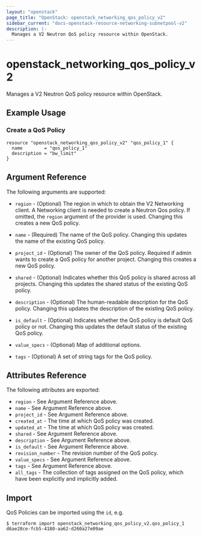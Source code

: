 ```yaml
---
layout: "openstack"
page_title: "OpenStack: openstack_networking_qos_policy_v2"
sidebar_current: "docs-openstack-resource-networking-subnetpool-v2"
description: |-
  Manages a V2 Neutron QoS policy resource within OpenStack.
---
```


# openstack\_networking\_qos_policy_v2

Manages a V2 Neutron QoS policy resource within OpenStack.

## Example Usage

### Create a QoS Policy

```hcl
resource "openstack_networking_qos_policy_v2" "qos_policy_1" {
  name        = "qos_policy_1"
  description = "bw_limit"
}
```

## Argument Reference

The following arguments are supported:

* `region` - (Optional) The region in which to obtain the V2 Networking client.
    A Networking client is needed to create a Neutron Qos policy. If omitted, the
    `region` argument of the provider is used. Changing this creates a new
    QoS policy.

* `name` - (Required) The name of the QoS policy. Changing this updates the name of
    the existing QoS policy.

* `project_id` - (Optional) The owner of the QoS policy. Required if admin wants to
    create a QoS policy for another project. Changing this creates a new QoS policy.

* `shared` - (Optional) Indicates whether this QoS policy is shared across
    all projects. Changing this updates the shared status of the existing
    QoS policy.

* `description` - (Optional) The human-readable description for the QoS policy.
    Changing this updates the description of the existing QoS policy.

* `is_default` - (Optional) Indicates whether the QoS policy is default
    QoS policy or not. Changing this updates the default status of the existing
    QoS policy.

* `value_specs` - (Optional) Map of additional options.

* `tags` - (Optional) A set of string tags for the QoS policy.

## Attributes Reference

The following attributes are exported:

* `region` - See Argument Reference above.
* `name` - See Argument Reference above.
* `project_id` - See Argument Reference above.
* `created_at` - The time at which QoS policy was created.
* `updated_at` - The time at which QoS policy was created.
* `shared` - See Argument Reference above.
* `description` - See Argument Reference above.
* `is_default` - See Argument Reference above.
* `revision_number` - The revision number of the QoS policy.
* `value_specs` - See Argument Reference above.
* `tags` - See Argument Reference above.
* `all_tags` - The collection of tags assigned on the QoS policy, which have been
  explicitly and implicitly added.

## Import

QoS Policies can be imported using the `id`, e.g.

```
$ terraform import openstack_networking_qos_policy_v2.qos_policy_1 d6ae28ce-fcb5-4180-aa62-d260a27e09ae
```
